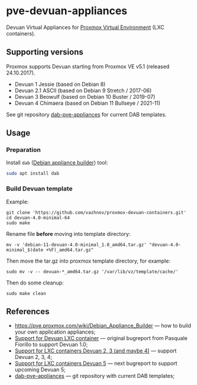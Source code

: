# pve-devuan-appliances

Devuan Virtual Appliances for [Proxmox Virtual Environment](https://proxmox.com/en/) (LXC containers).

## Supporting versions

Proxmox supports Devuan starting from Proxmox VE v5.1 (released 24.10.2017).

* Devuan 1 Jessie (based on Debian 8)
* Devuan 2.1 ASCII (based on Debian 9 Stretch / 2017-06)
* Devuan 3 Beowulf (based on Debian 10 Buster / 2019-07)
* Devuan 4 Chimaera (based on Debian 11 Bullseye / 2021-11)

See git repository [dab-pve-appliances](https://git.proxmox.com/?p=dab-pve-appliances.git;a=tree) for current DAB templates.

## Usage

### Preparation

Install `dab` ([Debian appliance builder](https://pve.proxmox.com/wiki/Debian_Appliance_Builder)) tool:

```sh
sudo apt install dab
```

### Build Devuan template

Example:

```shell
git clone 'https://github.com/vazhnov/proxmox-devuan-containers.git'
cd devuan-4.0-minimal-64
sudo make
```

Rename file **before** moving into template directory:

```shell
mv -v 'debian-11-devuan-4.0-minimal_1.0_amd64.tar.gz' "devuan-4.0-minimal_$(date +%F)_amd64.tar.gz"
```
Then move the tar.gz into proxmox template directory, for example:

```shell
sudo mv -v -- devuan-*_amd64.tar.gz '/var/lib/vz/template/cache/'
```

Then do some cleanup:

```shell
sudo make clean
```

## References

* https://pve.proxmox.com/wiki/Debian_Appliance_Builder — how to build your own application appliances;
* [Support for Devuan LXC container](https://bugzilla.proxmox.com/show_bug.cgi?id=1668) — original bugreport from Pasquale Fiorillo to support Devuan 1.0;
* [Support for LXC containers Devuan 2, 3 (and maybe 4)](https://bugzilla.proxmox.com/show_bug.cgi?id=3096) — support Devuan 2, 3, 4;
* [Support for LXC containers Devuan 5](https://bugzilla.proxmox.com/show_bug.cgi?id=4007) — next bugreport to support upcoming Devuan 5;
* [dab-pve-appliances](https://git.proxmox.com/?p=dab-pve-appliances.git;a=tree) — git repository with current DAB templates;
